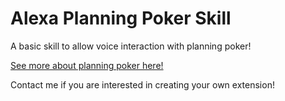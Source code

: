 # Alexa Planning Poker Skill
A basic skill to allow voice interaction with planning poker! 

[See more about planning poker here!](https://scrumplanningpoker.sicarrington.com)

Contact me if you are interested in creating your own extension!
